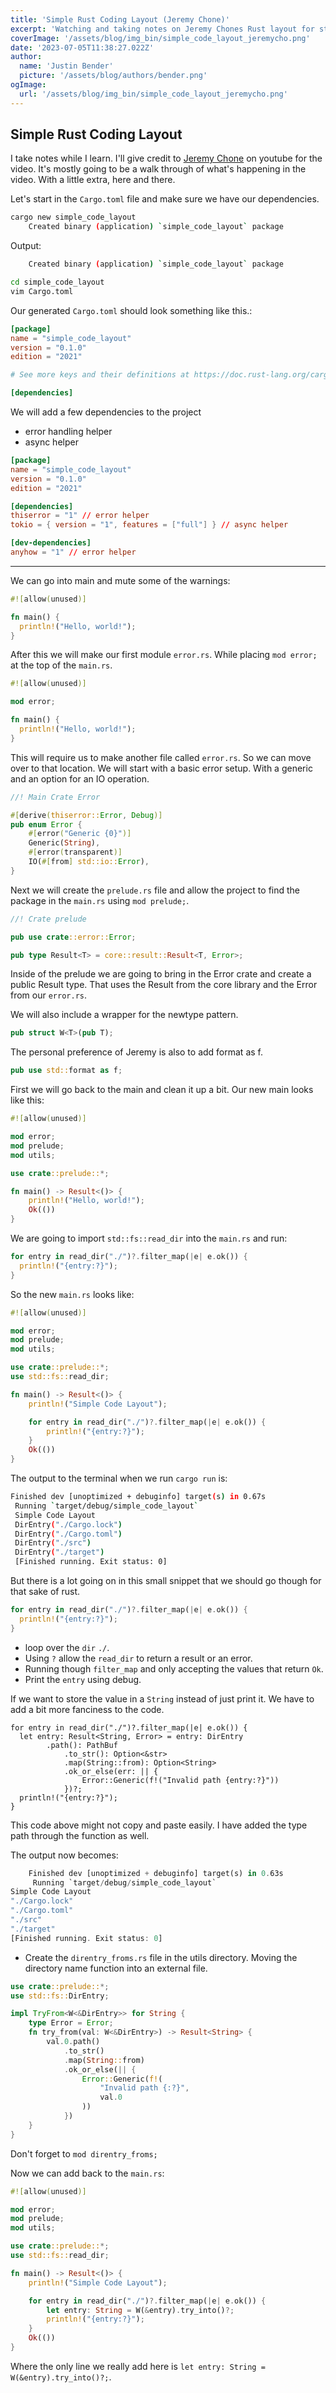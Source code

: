 ```yaml
---
title: 'Simple Rust Coding Layout (Jeremy Chone)'
excerpt: 'Watching and taking notes on Jeremy Chones Rust layout for starting projects. It involves a clean design pattern. Taking care of a reusable error type early on.'
coverImage: '/assets/blog/img_bin/simple_code_layout_jeremycho.png'
date: '2023-07-05T11:38:27.022Z'
author:
  name: 'Justin Bender'
  picture: '/assets/blog/authors/bender.png'
ogImage:
  url: '/assets/blog/img_bin/simple_code_layout_jeremycho.png'
---
```


## Simple Rust Coding Layout

I take notes while I learn. I'll give credit to [Jeremy
Chone](https://www.youtube.com/watch?v=oxx7MmN4Ib0) on youtube for the
video. It's mostly going to be a walk through of what's happening
in the video. With a little extra, here and there.

Let's start in the `Cargo.toml` file and make sure we have our
dependencies.

```bash
cargo new simple_code_layout
    Created binary (application) `simple_code_layout` package
```

Output:

```bash
    Created binary (application) `simple_code_layout` package
```

```bash
cd simple_code_layout
vim Cargo.toml
```

Our generated `Cargo.toml` should look something like this.:

```toml
[package]
name = "simple_code_layout"
version = "0.1.0"
edition = "2021"

# See more keys and their definitions at https://doc.rust-lang.org/cargo/reference/manifest.html

[dependencies]
```

We will add a few dependencies to the project

* error handling helper
* async helper


```toml
[package]
name = "simple_code_layout"
version = "0.1.0"
edition = "2021"

[dependencies]
thiserror = "1" // error helper
tokio = { version = "1", features = ["full"] } // async helper

[dev-dependencies]
anyhow = "1" // error helper
```

---

We can go into main and mute some of the warnings:

```rust
#![allow(unused)]

fn main() {
  println!("Hello, world!");
}
```

After this we will make our first module `error.rs`. While placing `mod error;` at the top of the `main.rs`.

```rust
#![allow(unused)]

mod error;

fn main() {
  println!("Hello, world!");
}
```

This will require us to make another file called `error.rs`. So we can move over to that location. We will start with a basic error setup. With a generic and an option for an IO operation.

```rust
//! Main Crate Error

#[derive(thiserror::Error, Debug)]
pub enum Error {
    #[error("Generic {0}")]
    Generic(String),
    #[error(transparent)]
    IO(#[from] std::io::Error),
}
```

Next we will create the `prelude.rs` file and allow the project to find the package in the `main.rs` using `mod prelude;`.

```rust
//! Crate prelude

pub use crate::error::Error;

pub type Result<T> = core::result::Result<T, Error>;
```

Inside of the prelude we are going to bring in the Error crate and create a public Result type. That uses the Result from the core library and the Error from our `error.rs`.

We will also include a wrapper for the newtype pattern.

```rust
pub struct W<T>(pub T);
```

The personal preference of Jeremy is also to add format as f.

```rust
pub use std::format as f;
```

First we will go back to the main and clean it up a bit. Our new main looks like this:

```rust
#![allow(unused)]

mod error;
mod prelude;
mod utils;

use crate::prelude::*;

fn main() -> Result<()> {
    println!("Hello, world!");
    Ok(())
}
```

We are going to import `std::fs::read_dir` into the `main.rs` and run:

```rust
for entry in read_dir("./")?.filter_map(|e| e.ok()) {
  println!("{entry:?}");
}
```

So the new `main.rs` looks like:

```rust
#![allow(unused)]

mod error;
mod prelude;
mod utils;

use crate::prelude::*;
use std::fs::read_dir;

fn main() -> Result<()> {
    println!("Simple Code Layout");

    for entry in read_dir("./")?.filter_map(|e| e.ok()) {
        println!("{entry:?}");
    }
    Ok(())
}
```

The output to the terminal when we run `cargo run` is:

```bash
Finished dev [unoptimized + debuginfo] target(s) in 0.67s
 Running `target/debug/simple_code_layout`
 Simple Code Layout
 DirEntry("./Cargo.lock")
 DirEntry("./Cargo.toml")
 DirEntry("./src")
 DirEntry("./target")
 [Finished running. Exit status: 0]
```

But there is a lot going on in this small snippet that we should go though for that sake of rust.

```rust
for entry in read_dir("./")?.filter_map(|e| e.ok()) {
  println!("{entry:?}");
}
```

* loop over the `dir` `./`.
* Using `?` allow the `read_dir` to return a result or an error.
* Running though `filter_map` and only accepting the values that return `Ok`.
* Print the `entry` using debug.

If we want to store the value in a `String` instead of just print it. We have to add a bit more fanciness to the code.

```
for entry in read_dir("./")?.filter_map(|e| e.ok()) {
  let entry: Result<String, Error> = entry: DirEntry
	    .path(): PathBuf
			.to_str(): Option<&str>
			.map(String::from): Option<String>
			.ok_or_else(err: || {
			    Error::Generic(f!("Invalid path {entry:?}"))
			})?;
  println!("{entry:?}");
}
```

This code above might not copy and paste easily. I have added the type path through the function as well.

The output now becomes:

```rust
    Finished dev [unoptimized + debuginfo] target(s) in 0.63s
     Running `target/debug/simple_code_layout`
Simple Code Layout
"./Cargo.lock"
"./Cargo.toml"
"./src"
"./target"
[Finished running. Exit status: 0]
```

* Create the `direntry_froms.rs` file in the utils directory. Moving the directory name function into an external file.

```rust
use crate::prelude::*;
use std::fs::DirEntry;

impl TryFrom<W<&DirEntry>> for String {
    type Error = Error;
    fn try_from(val: W<&DirEntry>) -> Result<String> {
        val.0.path()
            .to_str()
            .map(String::from)
            .ok_or_else(|| {
                Error::Generic(f!(
                    "Invalid path {:?}",
                    val.0
                ))
            })
    }
}
```

Don't forget to `mod direntry_froms;`

Now we can add back to the `main.rs`:

```rust
#![allow(unused)]

mod error;
mod prelude;
mod utils;

use crate::prelude::*;
use std::fs::read_dir;

fn main() -> Result<()> {
    println!("Simple Code Layout");

    for entry in read_dir("./")?.filter_map(|e| e.ok()) {
        let entry: String = W(&entry).try_into()?;
        println!("{entry:?}");
    }
    Ok(())
}
```

Where the only line we really add here is `let entry: String = W(&entry).try_into()?;`.
